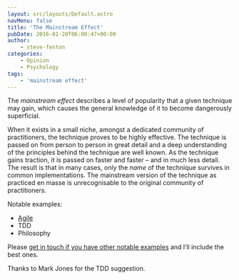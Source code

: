 ```yaml
---
layout: src/layouts/Default.astro
navMenu: false
title: 'The Mainstream Effect'
pubDate: 2016-01-20T06:00:47+00:00
author:
    - steve-fenton
categories:
    - Opinion
    - Psychology
tags:
    - 'mainstream effect'
---
```


The *mainstream effect* describes a level of popularity that a given technique may gain, which causes the general knowledge of it to become dangerously superficial.

When it exists in a small niche, amongst a dedicated community of practitioners, the technique proves to be highly effective. The technique is passed on from person to person in great detail and a deep understanding of the principles behind the technique are well known. As the technique gains traction, it is passed on faster and faster – and in much less detail. The result is that in many cases, only the *name* of the technique survives in common implementations. The mainstream version of the technique as practiced en masse is unrecognisable to the original community of practitioners.

Notable examples:

- [Agile](http://agilemanifesto.org/)
- TDD
- Philosophy

Please [get in touch if you have other notable examples](/contact/) and I’ll include the best ones.

Thanks to Mark Jones for the TDD suggestion.
